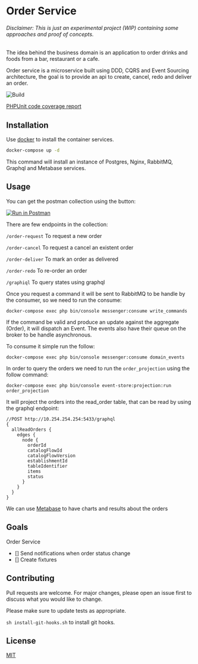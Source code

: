 # Order Service
###### _Disclaimer: This is just an experimental project (WIP) containing some approaches and proof of concepts._

The idea behind the business domain is an application to order drinks and foods from a bar, restaurant or a cafe.


 
Order service is a microservice built using DDD, CQRS and Event Sourcing architecture, the goal is to provide an api to create, cancel, redo and deliver an order.

![Build](https://github.com/luciano-jr/order-service/workflows/Build/badge.svg)

[PHPUnit code coverage report](https://order-service-test-coverage.lucianojr.now.sh/Order/Domain/)


## Installation

Use [docker](https://docs.docker.com/install) to install the container services.

```bash
docker-compose up -d
```

This command will install an instance of Postgres, Nginx, RabbitMQ, Graphql and Metabase services.


## Usage

You can get the postman collection using the button:

[![Run in Postman](https://run.pstmn.io/button.svg)](https://app.getpostman.com/run-collection/63b68182803e7c638184#?env%5BOrder%20service%20%3A%3A%20Local%5D=W3sia2V5IjoiT1NFbmRwb2ludCIsInZhbHVlIjoiaHR0cDovLzEwLjI1NC4yNTQuMjU0IiwiZW5hYmxlZCI6dHJ1ZX0seyJrZXkiOiJPU1BvcnQiLCJ2YWx1ZSI6IjgwMjUiLCJlbmFibGVkIjp0cnVlfSx7ImtleSI6Ik9TR3JhcGhRTFBvcnQiLCJ2YWx1ZSI6IjU0MzMiLCJlbmFibGVkIjp0cnVlfV0=)

There are few endpoints in the collection: 

`/order-request` To request a new order

`/order-cancel` To request a cancel an existent order

`/order-deliver` To mark an order as delivered

`/order-redo` To re-order an order

`/graphiql` To query states using graphql

Once you request a command it will be sent to RabbitMQ to be handle by the consumer, so we need to run the consume:

`docker-compose exec php bin/console messenger:consume write_commands`

If the command be valid and produce an update against the aggregate (Order), it will dispatch an Event. The events also have their queue on the broker to be handle asynchronous.

To consume it simple run the follow:

`docker-compose exec php bin/console messenger:consume domain_events`

In order to query the orders we need to run the `order_projection` using the follow command: 

`docker-compose exec php bin/console event-store:projection:run order_projection`

It will project the orders into the read_order table, that can be read by using the graphql endpoint:

```
//POST http://10.254.254.254:5433/graphql
{
  allReadOrders {
    edges {
      node {
        orderId
        catalogFlowId
        catalogFlowVersion
        establishmentId
        tableIdentifier
        items
        status
      }
    }
  }
}
```

We can use [Metabase](https://www.metabase.com/) to have charts and results about the orders 

## Goals

Order Service
- [] Send notifications when order status change
- [] Create fixtures

## Contributing
Pull requests are welcome. For major changes, please open an issue first to discuss what you would like to change.

Please make sure to update tests as appropriate.

`sh install-git-hooks.sh` to install git hooks.

## License
[MIT](https://choosealicense.com/licenses/mit/)
